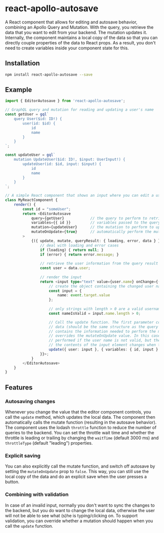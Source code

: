 # react-apollo-autosave
A React component that allows for editing and autosave behavior, combining an Apollo Query and Mutation. With the query, you retrieve the data that you want to edit from your backend. The mutation updates it. Internally, the component maintains a local copy of the data so that you can directly couple properties of the data to React props. As a result, you don't need to create variables inside your component state for this.

## Installation 
```sh
npm install react-apollo-autosave --save
```

## Example
```typescript
import { EditorAutosave } from 'react-apollo-autosave';

// GraphQL query and mutation for reading and updating a user's name
const getUser = gql`
    query User($id: ID!) {
        user(id: $id) {
            id
            name
        }
    }
`;

const updateUser = gql`
    mutation UpdateUser($id: ID!, $input: UserInput!) {
        updateUser(id: $id, input: $input) {
            id
            name
        }
    }
`;

// A simple React component that shows an input where you can edit a user's name
class MyReactComponent {
    render() {
        const id = "someUser";
        return <EditorAutosave
            query={getUser}            // the query to perform to retrieve the data
            variables={{ id }}         // variables passed to the query
            mutation={updateUser}      // the mutation to perform to update the data
            mutateOnUpdate={true}      // automatically perform the mutate when the update function is called
        >
            {({ update, mutate, queryResult: { loading, error, data } }) => {
                // deal with loading and error cases
                if (loading) { return null; }
                if (error) { return error.message; }
                
                // retrieve the user information from the query result
                const user = data.user;
                
                // render the input
                return <input type="text" value={user.name} onChange={(event) => {
                    // create the object containing the changed user name
                    const input = {
                        name: event.target.value
                    };
                    
                    // only strings with length > 0 are a valid username
                    const nameIsValid = input.name.length > 0;

                    // Call the update function. The first parameter contains the new local
                    // data (should be the same structure as the query result). The second parameter
                    // contains the information needed to perform the mutation. The third parameter
                    // overrides the mutateOnUpdate value. In this case, the mutation will not be
                    // performed if the user name is not valid, but the local data will be updated so that
                    // the contents of the input element changes when the user types something.
                    update({ user: input }, { variables: { id, input } }, nameIsValid);
                }}>;
            }
        </EditorAutosave>
    }
}
```

## Features

### Autosaving changes
Whenever you change the value that the editor component controls, you call the `update` method, which updates the local data. The component then automatically calls the mutate function (resulting in the autosave behavior). The component uses the lodash `throttle` function to reduce the number of queries to the backend. You can set the throttle wait time and whether the throttle is leading or trailing by changing the `waitTime` (default 3000 ms) and `throttleType` (default "leading") properties.

### Explicit saving
You can also explicitly call the mutate function, and switch off autosave by setting the `mutateOnUpdate` prop to `false`. This way, you can still use the local copy of the data and do an explicit save when the user presses a button.

### Combining with validation
In case of an invalid input, normally you don't want to sync the changes to the backend, but you do want to change the local data, otherwise the user will not be able to see what (s)he is typing/clicking on. To support validation, you can override whether a mutation should happen when you call the `update` function.
